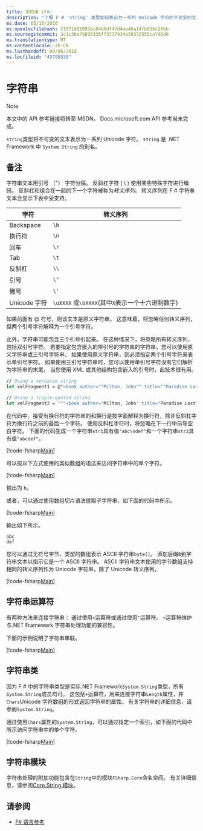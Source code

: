 ```yaml
---
title: 字符串 (F#)
description: "了解 F # 'string' 类型如何表示为一系列 Unicode 字符的不可变的文本。"
ms.date: 05/16/2016
ms.openlocfilehash: 21971602093bc84b0df47d4ae46a14fb936c28bb
ms.sourcegitcommit: 3c1c3ba79895335ff3737934e39372555ca7d6d0
ms.translationtype: MT
ms.contentlocale: zh-CN
ms.lasthandoff: 09/06/2018
ms.locfileid: "43799338"
---
```

# <a name="strings"></a>字符串

> [!NOTE]
本文中的 API 参考链接将转至 MSDN。  Docs.microsoft.com API 参考尚未完成。

`string`类型将不可变的文本表示为一系列 Unicode 字符。 `string` 是 .NET Framework 中 `System.String` 的别名。

## <a name="remarks"></a>备注

字符串文本用引号 （"） 字符分隔。 反斜杠字符 ( \\ ) 使用某些特殊字符进行编码。 反斜杠和组合在一起的下一个字符被称为*转义序列*。 转义序列在 F # 字符串文本会显示下表中受支持。

|字符|转义序列|
|---------|---------------|
|Backspace|`\b`|
|换行符|`\n`|
|回车|`\r`|
|Tab|`\t`|
|反斜杠|`\\`|
|引号|`\"`|
|撇号|`\'`|
|Unicode 字符|`\uXXXX` 或`\UXXXX`(其中`X`表示一个十六进制数字)|

如果前面有 @ 符号，则该文本是原义字符串。 这意味着，将忽略任何转义序列，但两个引号字符解释为一个引号字符。

此外，字符串可能包含三个引号引起来。 在这种情况下，将忽略所有转义序列，包括双引号字符。 若要指定包含嵌入的带引号的字符串的字符串，您可以使用原义字符串或三引号字符串。 如果使用原义字符串，则必须指定两个引号字符来表示单引号字符。 如果使用三引号字符串时，您可以使用单引号字符没有它们解析为字符串的末尾。 当您使用 XML 或其他结构包含嵌入的引号时，此技术很有用。

```fsharp
// Using a verbatim string
let xmlFragment1 = @"<book author=""Milton, John"" title=""Paradise Lost"">"

// Using a triple-quoted string
let xmlFragment2 = """<book author="Milton, John" title="Paradise Lost">"""
```

在代码中，接受有换行符的字符串的和换行是按字面解释为换行符，除非反斜杠字符为换行符之前的最后一个字符。 使用反斜杠字符时，将忽略在下一行中前导空白字符。 下面的代码生成一个字符串`str1`具有值`"abc\ndef"`和一个字符串`str2`具有值`"abcdef"`。

[!code-fsharp[Main](../../../samples/snippets/fsharp/lang-ref-1/snippet1001.fs)]

可以按以下方式使用的类似数组的语法来访问字符串中的单个字符。

[!code-fsharp[Main](../../../samples/snippets/fsharp/lang-ref-1/snippet1002.fs)]

输出为 `b`。

或者，可以通过使用数组切片语法提取子字符串，如下面的代码中所示。

[!code-fsharp[Main](../../../samples/snippets/fsharp/lang-ref-1/snippet1003.fs)]

输出如下所示。

```
abc
def
```

您可以通过无符号字节，类型的数组表示 ASCII 字符串`byte[]`。 添加后缀`B`到字符串文本以指示它是一个 ASCII 字符串。 ASCII 字符串文本使用的字节数组支持相同的转义序列作为 Unicode 字符串，除了 Unicode 转义序列。

[!code-fsharp[Main](../../../samples/snippets/fsharp/lang-ref-1/snippet1004.fs)]

## <a name="string-operators"></a>字符串运算符

有两种方法来连接字符串： 通过使用`+`运算符或通过使用`^`运算符。 `+`运算符维护与.NET Framework 字符串处理功能的兼容性。

下面的示例说明了字符串串联。

[!code-fsharp[Main](../../../samples/snippets/fsharp/lang-ref-1/snippet1006.fs)]

## <a name="string-class"></a>字符串类

因为 F # 中的字符串类型是实际.NET Framework`System.String`类型，所有`System.String`成员均可。 这包括`+`运算符，用来连接字符串`Length`属性，并`Chars`Unicode 字符数组的形式返回字符串的属性。 有关字符串的详细信息，请参阅`System.String`。

通过使用`Chars`属性的`System.String`，可以通过指定一个索引，如下面的代码中所示访问字符串中的单个字符。

[!code-fsharp[Main](../../../samples/snippets/fsharp/lang-ref-1/snippet1005.fs)]

## <a name="string-module"></a>字符串模块

字符串处理的附加功能包含在`String`中的模块`FSharp.Core`命名空间。 有关详细信息，请参阅[Core.String 模块](https://msdn.microsoft.com/visualfsharpdocs/conceptual/core.string-module-%5bfsharp%5d)。

## <a name="see-also"></a>请参阅

- [F# 语言参考](index.md)
